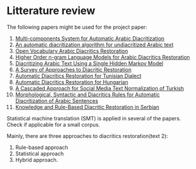 # Litterature review

The following papers might be used for the project paper:

1. [Multi-components System for Automatic Arabic Diacritization](https://www.semanticscholar.org/paper/Multi-components-System-for-Automatic-Arabic-Abbad-Xiong/c24d9c392878bffd8ee4c7992af967c524786cdb)
2. [An automatic diacritization algorithm for undiacritized Arabic text](http://etd.uum.edu.my/6822/2/s815357_02.pdf)
3. [Open Vocabulary Arabic Diacritics Restoration](https://www.semanticscholar.org/paper/Open-Vocabulary-Arabic-Diacritics-Restoration-Hifny/df672bbd9a4e88bffb3487ad28b5afb99d52d858)
4. [Higher Order n-gram Language Models for Arabic Diacritics Restoration]()
5. [Diacritizing Arabic Text Using a Single Hidden Markov Model](https://www.researchgate.net/publication/326163674_Diacritizing_Arabic_Text_Using_a_Single_Hidden_Markov_Model)
6. [A Survey of Approaches to Diacritic Restoration](https://www.researchgate.net/publication/328419851_A_Survey_of_Approaches_to_Diacritic_Restoration)
7. [Automatic Diacritics Restoration for Tunisian Dialect](https://www.researchgate.net/publication/334438695_Automatic_Diacritics_Restoration_for_Tunisian_Dialect)
8. [Automatic Diacritics Restoration for Hungarian](https://www.researchgate.net/publication/301445993_Automatic_Diacritics_Restoration_for_Hungarian)
9. [A Cascaded Approach for Social Media Text Normalization of Turkish](https://www.researchgate.net/publication/281239696_A_Cascaded_Approach_for_Social_Media_Text_Normalization_of_Turkish)
10. [Morphological, Syntactic and Diacritics Rules for Automatic Diacritization of Arabic Sentences](https://www.researchgate.net/publication/305111497_Morphological_Syntactic_and_Diacritics_Rules_for_Automatic_Diacritization_of_Arabic_Sentences)
11. [Knowledge and Rule-Based Diacritic Restoration in Serbian](https://www.researchgate.net/publication/328416358_Knowledge_and_Rule-Based_Diacritic_Restoration_in_Serbian)


Statistical  machine  translation  (SMT) is applied in several of the papers. Check if applicable for a small corpus.

Mainly, there are three approaches to diacritics restoration(text 2):
1. Rule-based approach
2. Statistical approach
3. Hybrid approach.
